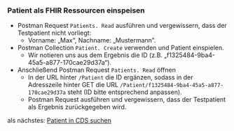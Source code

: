 ### Patient als FHIR Ressourcen einspeisen

* Postman Request `Patients. Read` ausführen und vergewissern, dass der Testpatient nicht vorliegt:
  * Vorname: „Max“, Nachname: „Mustermann”.
* Postman Collection `Patient. Create` verwenden und Patient einspielen.
  * Wir notieren uns aus dem Ergebnis die ID (z.B. „f1325484-9ba4-45a5-a877-170cae29d37a“).
* Anschließend Postman Request `Patients. Read` öffnen
  * In der URL hinter `/Patient` die ID ergänzen, sodass in der Adresszeile hinter GET die URL `/Patient/f1325484-9ba4-45a5-a877-170cae29d37a` steht (ID bitte entsprechend anpassen).
  * Postman Request ausführen und vergewissern, dass der Testpatient als Ergebnis zurückgegeben wird.

als nächstes: [Patient in CDS suchen](training_2_search_patient_CDS.md)